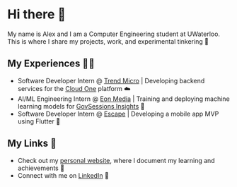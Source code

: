 # Hi there 👋

My name is Alex and I am a Computer Engineering student at UWaterloo. This is where I share my projects, work, and experimental tinkering 💭

## My Experiences 👨‍💻
- Software Developer Intern @ [Trend Micro](https://www.trendmicro.com/en_ca/business.html) | Developing backend services for the [Cloud One](https://cloudone.trendmicro.com/) platform ☁️
- AI/ML Engineering Intern @ [Eon Media](https://eonmedia.ai/) | Training and deploying machine learning models for [GovSessions Insights](https://eonmedia.ai/govsessions-insights/) 🤖
- Software Developer Intern @ [Escape](https://www.esc-ape.ca/) | Developing a mobile app MVP using Flutter 📱

## My Links 🔗
- Check out my [personal website](https://alexoh554.github.io/), where I document my learning and achievements 📝
- Connect with me on [LinkedIn](https://www.linkedin.com/in/alexoh554/) 🤝

<!--
**alexoh554/alexoh554** is a ✨ _special_ ✨ repository because its `README.md` (this file) appears on your GitHub profile.

Here are some ideas to get you started:

- 🔭 I’m currently working on ...
- 🌱 I’m currently learning ...
- 👯 I’m looking to collaborate on ...
- 🤔 I’m looking for help with ...
- 💬 Ask me about ...
- 📫 How to reach me: ...
- 😄 Pronouns: ...
- ⚡ Fun fact: ...
-->
